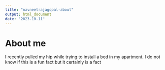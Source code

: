 ```yaml
---
title: "navneetrajagopal-about"
output: html_document
date: "2023-10-11"
---
```


# About me
I recently pulled my hip while trying to install a bed in my apartment. I do not know if this is a fun fact but it certainly is a fact

